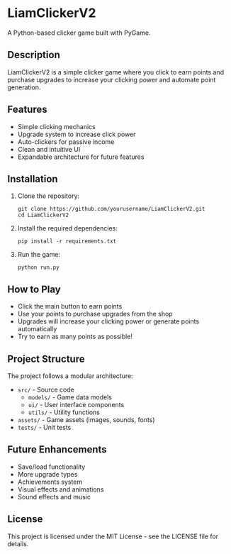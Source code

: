 # LiamClickerV2

A Python-based clicker game built with PyGame.

## Description

LiamClickerV2 is a simple clicker game where you click to earn points and purchase upgrades to increase your clicking power and automate point generation.

## Features

- Simple clicking mechanics
- Upgrade system to increase click power
- Auto-clickers for passive income
- Clean and intuitive UI
- Expandable architecture for future features

## Installation

1. Clone the repository:
   ```
   git clone https://github.com/yourusername/LiamClickerV2.git
   cd LiamClickerV2
   ```

2. Install the required dependencies:
   ```
   pip install -r requirements.txt
   ```

3. Run the game:
   ```
   python run.py
   ```

## How to Play

- Click the main button to earn points
- Use your points to purchase upgrades from the shop
- Upgrades will increase your clicking power or generate points automatically
- Try to earn as many points as possible!

## Project Structure

The project follows a modular architecture:

- `src/` - Source code
  - `models/` - Game data models
  - `ui/` - User interface components
  - `utils/` - Utility functions
- `assets/` - Game assets (images, sounds, fonts)
- `tests/` - Unit tests

## Future Enhancements

- Save/load functionality
- More upgrade types
- Achievements system
- Visual effects and animations
- Sound effects and music

## License

This project is licensed under the MIT License - see the LICENSE file for details.